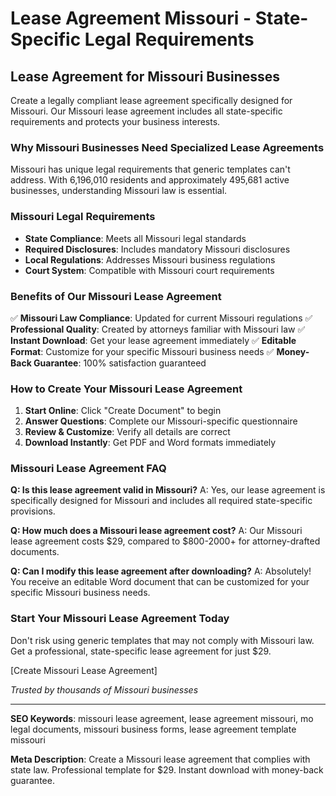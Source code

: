 # Lease Agreement Missouri - State-Specific Legal Requirements

## Lease Agreement for Missouri Businesses

Create a legally compliant lease agreement specifically designed for Missouri. Our Missouri lease agreement includes all state-specific requirements and protects your business interests.

### Why Missouri Businesses Need Specialized Lease Agreements

Missouri has unique legal requirements that generic templates can't address. With 6,196,010 residents and approximately 495,681 active businesses, understanding Missouri law is essential.

### Missouri Legal Requirements

- **State Compliance**: Meets all Missouri legal standards
- **Required Disclosures**: Includes mandatory Missouri disclosures
- **Local Regulations**: Addresses Missouri business regulations
- **Court System**: Compatible with Missouri court requirements

### Benefits of Our Missouri Lease Agreement

✅ **Missouri Law Compliance**: Updated for current Missouri regulations
✅ **Professional Quality**: Created by attorneys familiar with Missouri law
✅ **Instant Download**: Get your lease agreement immediately
✅ **Editable Format**: Customize for your specific Missouri business needs
✅ **Money-Back Guarantee**: 100% satisfaction guaranteed

### How to Create Your Missouri Lease Agreement

1. **Start Online**: Click "Create Document" to begin
2. **Answer Questions**: Complete our Missouri-specific questionnaire
3. **Review & Customize**: Verify all details are correct
4. **Download Instantly**: Get PDF and Word formats immediately

### Missouri Lease Agreement FAQ

**Q: Is this lease agreement valid in Missouri?**
A: Yes, our lease agreement is specifically designed for Missouri and includes all required state-specific provisions.

**Q: How much does a Missouri lease agreement cost?**
A: Our Missouri lease agreement costs $29, compared to $800-2000+ for attorney-drafted documents.

**Q: Can I modify this lease agreement after downloading?**
A: Absolutely! You receive an editable Word document that can be customized for your specific Missouri business needs.

### Start Your Missouri Lease Agreement Today

Don't risk using generic templates that may not comply with Missouri law. Get a professional, state-specific lease agreement for just $29.

[Create Missouri Lease Agreement]

*Trusted by thousands of Missouri businesses*

---

**SEO Keywords**: missouri lease agreement, lease agreement missouri, mo legal documents, missouri business forms, lease agreement template missouri

**Meta Description**: Create a Missouri lease agreement that complies with state law. Professional template for $29. Instant download with money-back guarantee.

